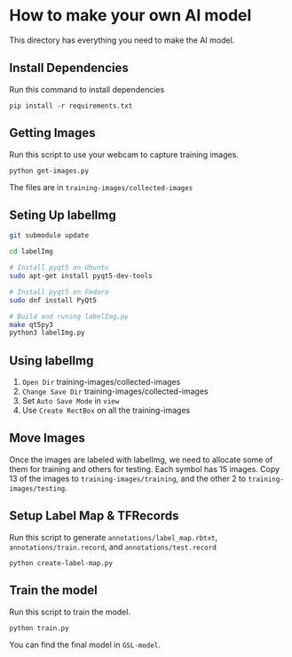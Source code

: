 # How to make your own AI model

This directory has everything you need to make the AI model.

## Install Dependencies

Run this command to install dependencies

    pip install -r requirements.txt

## Getting Images

Run this script to use your webcam to capture training images.

    python get-images.py

The files are in ```training-images/collected-images```

## Seting Up labelImg

```bash
git submodule update

cd labelImg

# Install pyqt5 on Ubuntu
sudo apt-get install pyqt5-dev-tools

# Install pyqt5 on Fedora
sudo dnf install PyQt5

# Build and runing labelImg.py
make qt5py3
python3 labelImg.py
```

## Using labelImg

1. ```Open Dir``` training-images/collected-images
2. ```Change Save Dir``` training-images/collected-images
3. Set ```Auto Save Mode``` in ```view```
4. Use ```Create RectBox``` on all the training-images

## Move Images

Once the images are labeled with labelImg, we need to allocate some of them for training and others for testing. Each symbol has 15 images. Copy 13 of the images to ```training-images/training```, and the other 2 to ```training-images/testing```.

## Setup Label Map & TFRecords

Run this script to generate ```annotations/label_map.rbtxt```, ```annotations/train.record```, and ```annotations/test.record```

    python create-label-map.py

## Train the model

Run this script to train the model.

    python train.py

You can find the final model in ```GSL-model```.
